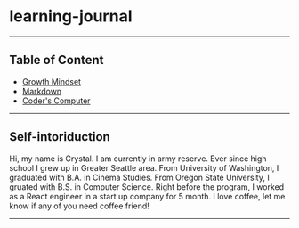 # learning-journal

***

## Table of Content
* [Growth Mindset](growth-mindset.md)
* [Markdown](markdown.md)
* [Coder's Computer](coders-computer.md)
***

## Self-intoriduction

Hi, my name is Crystal. I am currently in army reserve. Ever since high school I grew up in Greater Seattle area. From University of Washington, I graduated with B.A. in Cinema Studies. From Oregon State University, I gruated with B.S. in Computer Science. Right before the program, I worked as a React engineer in a start up company for 5 month. I love coffee, let me know if any of you need coffee friend!

***
